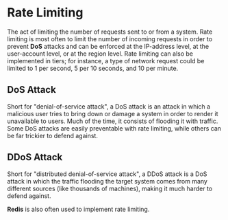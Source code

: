 # Rate Limiting

The act of limiting the number of requests sent to or from a system. Rate limiting is most often to limit the number of incoming requests in order to prevent **DoS** attacks and can be enforced at the IP-address level, at the user-account level, or at the region level. Rate limiting can also be implemented in tiers; for instance, a type of network request could be limited to 1 per second, 5 per 10 seconds, and 10 per minute.

## DoS Attack

Short for "denial-of-service attack", a DoS attack is an attack in which a malicious user tries to bring down or damage a system in order to render it unavailable to users. Much of the time, it consists of flooding it with traffic. Some DoS attacks are easily preventable with rate limiting, while others can be far trickier to defend against.

## DDoS Attack

Short for "distributed denial-of-service attack", a DDoS attack is a DoS attack in which the traffic flooding the target system comes from many different sources (like thousands of machines), making it much harder to defend against.

**Redis** is also often used to implement rate limiting.